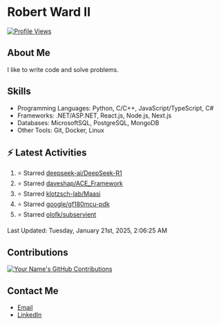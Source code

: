 
# Robert Ward II

[![Profile Views](https://komarev.com/ghpvc/?username=Robert-W-Ward)](https://github.com/Robert-W-Ward)

## About Me
I like to write code and solve problems.

## Skills
- Programming Languages: Python, C/C++, JavaScript/TypeScript, C#
- Frameworks: .NET/ASP.NET, React.js, Node.js, Next.js
- Databases: MicrosoftSQL, PostgreSQL, MongoDB
- Other Tools: Git, Docker, Linux

## :zap: Latest Activities
<!--RECENT_ACTIVITY:start-->
1. ⭐ Starred [deepseek-ai/DeepSeek-R1](https://github.com/deepseek-ai/DeepSeek-R1)
2. ⭐ Starred [daveshap/ACE_Framework](https://github.com/daveshap/ACE_Framework)
3. ⭐ Starred [klotzsch-lab/Maasi](https://github.com/klotzsch-lab/Maasi)
4. ⭐ Starred [google/gf180mcu-pdk](https://github.com/google/gf180mcu-pdk)
5. ⭐ Starred [olofk/subservient](https://github.com/olofk/subservient)
<!--RECENT_ACTIVITY:end-->

<!--RECENT_ACTIVITY:last_update-->
Last Updated: Tuesday, January 21st, 2025, 2:06:25 AM
<!--RECENT_ACTIVITY:last_update_end-->

<!--END_SECTIN:activity-->
## Contributions
[![Your Name's GitHub Contributions](https://github-readme-streak-stats.herokuapp.com/?user=Robert-W-Ward&theme=radical)](https://github.com/your-username)

## Contact Me
- [Email](mailto:robertwesleyward2019@gmail.com)
- [LinkedIn](https://linkedin.com/in/https://www.linkedin.com/in/robert-ward-ii/)

